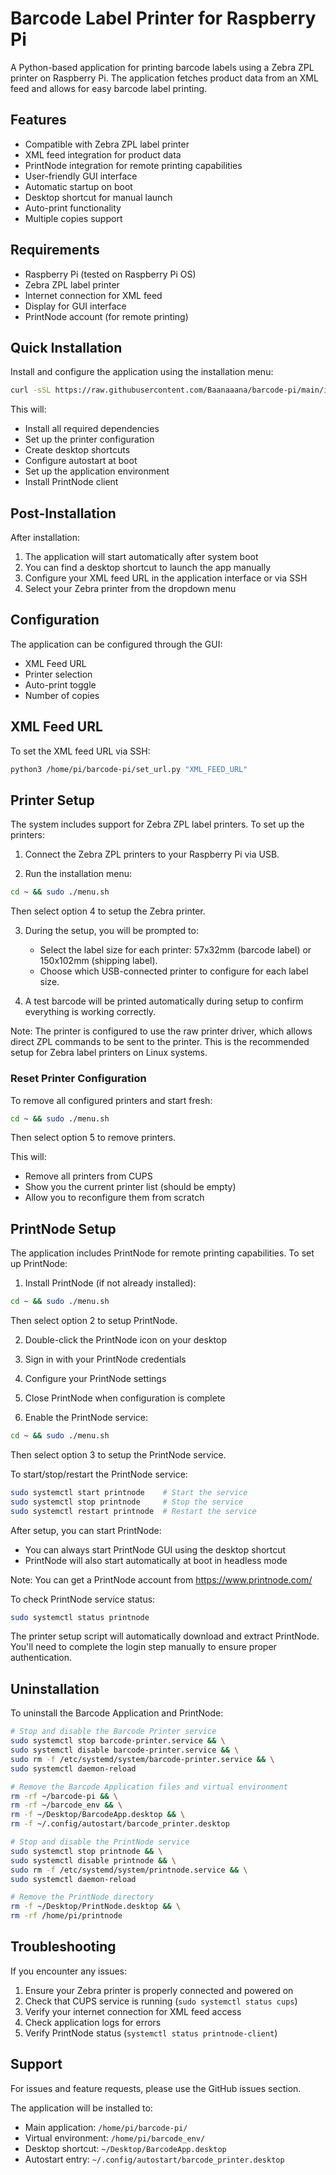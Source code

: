 # Barcode Label Printer for Raspberry Pi

A Python-based application for printing barcode labels using a Zebra ZPL printer on Raspberry Pi. The application fetches product data from an XML feed and allows for easy barcode label printing.

## Features
- Compatible with Zebra ZPL label printer
- XML feed integration for product data
- PrintNode integration for remote printing capabilities
- User-friendly GUI interface
- Automatic startup on boot
- Desktop shortcut for manual launch
- Auto-print functionality
- Multiple copies support

## Requirements
- Raspberry Pi (tested on Raspberry Pi OS)
- Zebra ZPL label printer
- Internet connection for XML feed
- Display for GUI interface
- PrintNode account (for remote printing)

## Quick Installation
Install and configure the application using the installation menu:
```bash
curl -sSL https://raw.githubusercontent.com/Baanaaana/barcode-pi/main/install_menu.sh | sudo bash
```

This will:
- Install all required dependencies
- Set up the printer configuration
- Create desktop shortcuts
- Configure autostart at boot
- Set up the application environment
- Install PrintNode client

## Post-Installation
After installation:
1. The application will start automatically after system boot
2. You can find a desktop shortcut to launch the app manually
3. Configure your XML feed URL in the application interface or via SSH
4. Select your Zebra printer from the dropdown menu

## Configuration
The application can be configured through the GUI:
- XML Feed URL
- Printer selection
- Auto-print toggle
- Number of copies

## XML Feed URL
To set the XML feed URL via SSH:
```bash
python3 /home/pi/barcode-pi/set_url.py "XML_FEED_URL"
```

## Printer Setup
The system includes support for Zebra ZPL label printers. To set up the printers:

1. Connect the Zebra ZPL printers to your Raspberry Pi via USB.

2. Run the installation menu:
```bash
cd ~ && sudo ./menu.sh
```
Then select option 4 to setup the Zebra printer.

3. During the setup, you will be prompted to:
   - Select the label size for each printer: 57x32mm (barcode label) or 150x102mm (shipping label).
   - Choose which USB-connected printer to configure for each label size.

4. A test barcode will be printed automatically during setup to confirm everything is working correctly.

Note: The printer is configured to use the raw printer driver, which allows direct ZPL commands to be sent to the printer. This is the recommended setup for Zebra label printers on Linux systems.

### Reset Printer Configuration
To remove all configured printers and start fresh:

```bash
cd ~ && sudo ./menu.sh
```
Then select option 5 to remove printers.

This will:
- Remove all printers from CUPS
- Show you the current printer list (should be empty)
- Allow you to reconfigure them from scratch

## PrintNode Setup
The application includes PrintNode for remote printing capabilities. To set up PrintNode:

1. Install PrintNode (if not already installed):
```bash
cd ~ && sudo ./menu.sh
```
Then select option 2 to setup PrintNode.

2. Double-click the PrintNode icon on your desktop

3. Sign in with your PrintNode credentials

4. Configure your PrintNode settings

5. Close PrintNode when configuration is complete

6. Enable the PrintNode service:
```bash
cd ~ && sudo ./menu.sh
```
Then select option 3 to setup the PrintNode service.

To start/stop/restart the PrintNode service:
```bash
sudo systemctl start printnode    # Start the service
sudo systemctl stop printnode     # Stop the service
sudo systemctl restart printnode  # Restart the service
```

After setup, you can start PrintNode:
- You can always start PrintNode GUI using the desktop shortcut
- PrintNode will also start automatically at boot in headless mode

Note: You can get a PrintNode account from https://www.printnode.com/

To check PrintNode service status:
```bash
sudo systemctl status printnode
```

The printer setup script will automatically download and extract PrintNode. You'll need to complete the login step manually to ensure proper authentication.

## Uninstallation
To uninstall the Barcode Application and PrintNode:

```bash
# Stop and disable the Barcode Printer service
sudo systemctl stop barcode-printer.service && \
sudo systemctl disable barcode-printer.service && \
sudo rm -f /etc/systemd/system/barcode-printer.service && \
sudo systemctl daemon-reload

# Remove the Barcode Application files and virtual environment
rm -rf ~/barcode-pi && \
rm -rf ~/barcode_env && \
rm -f ~/Desktop/BarcodeApp.desktop && \
rm -f ~/.config/autostart/barcode_printer.desktop

# Stop and disable the PrintNode service
sudo systemctl stop printnode && \
sudo systemctl disable printnode && \
sudo rm -f /etc/systemd/system/printnode.service && \
sudo systemctl daemon-reload

# Remove the PrintNode directory
rm -f ~/Desktop/PrintNode.desktop && \
rm -rf /home/pi/printnode
```

## Troubleshooting
If you encounter any issues:
1. Ensure your Zebra printer is properly connected and powered on
2. Check that CUPS service is running (`sudo systemctl status cups`)
3. Verify your internet connection for XML feed access
4. Check application logs for errors
5. Verify PrintNode status (`systemctl status printnode-client`)

## Support
For issues and feature requests, please use the GitHub issues section.

The application will be installed to:
- Main application: `/home/pi/barcode-pi/`
- Virtual environment: `/home/pi/barcode_env/`
- Desktop shortcut: `~/Desktop/BarcodeApp.desktop`
- Autostart entry: `~/.config/autostart/barcode_printer.desktop`